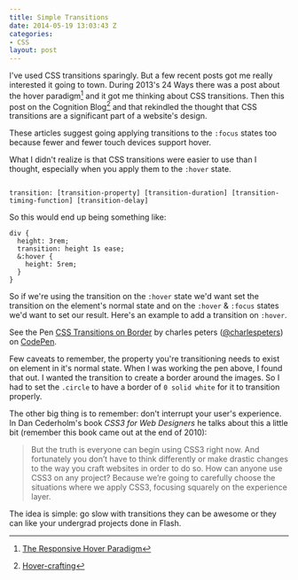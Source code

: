 ```yaml
---
title: Simple Transitions
date: 2014-05-19 13:03:43 Z
categories:
- CSS
layout: post
---
```


I've used CSS transitions sparingly. But a few recent posts got me really interested it going to town. During 2013's 24 Ways there was a post about the hover paradigm[^1] and it got me thinking about CSS transitions. Then this post on the Cognition Blog[^2] and that rekindled the thought that CSS transitions are a significant part of a website's design.

These articles suggest going applying transitions to the `:focus` states too because fewer and fewer touch devices support hover.

What I didn't realize is that CSS transitions were easier to use than I thought, especially when you apply them to the `:hover` state.

<pre><code class="language-css">
transition: [transition-property] [transition-duration] [transition-timing-function] [transition-delay]
</code></pre>

So this would end up being something like:

<pre><code class="language-scss">div {
  height: 3rem;
  transition: height 1s ease;
  &:hover {
    height: 5rem;
  }
}</code></pre>

So if we're using the transition on the `:hover` state we'd want set the transition on the element's normal state and on the `:hover` & `:focus` states we'd want to set our result. Here's an example to add a transition on `:hover`.

<p data-height="268" data-theme-id="4981" data-slug-hash="oDqAh" data-default-tab="result" class='codepen'>See the Pen <a href='http://codepen.io/charlespeters/pen/oDqAh/'>CSS Transitions on Border</a> by charles peters (<a href='http://codepen.io/charlespeters'>@charlespeters</a>) on <a href='http://codepen.io'>CodePen</a>.</p>
<script async src="//codepen.io/assets/embed/ei.js"></script>

Few caveats to remember, the property you're transitioning needs to exist on element in it's normal state. When I was working the pen above, I found that out. I wanted the transition to create a border around the images. So I had to set the `.circle` to have a border of `0 solid white` for it to transition properly.

The other big thing is to remember: don't interrupt your user's experience. In Dan Cederholm's book _CSS3 for Web Designers_ he talks about this a little bit (remember this book came out at the end of 2010):

> But the truth is everyone can begin using CSS3 right now. And fortunately you don’t have to think differently or make drastic changes to the way you craft websites in order to do so. How can anyone use CSS3 on any project? Because we’re going to carefully choose the situations where we apply CSS3, focusing squarely on the experience layer.

The idea is simple: go slow with transitions they can be awesome or they can like your undergrad projects done in Flash.

[^1]: [The Responsive Hover Paradigm](http://24ways.org/2013/the-responsive-hover-paradigm/)
[^2]: [Hover-crafting](http://cognition.happycog.com/article/hover-crafting)
